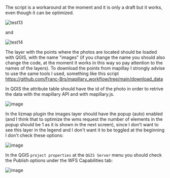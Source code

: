 The script is a workaround at the moment and it is only a draft but it works, even though it can be optimized.

![test13](https://user-images.githubusercontent.com/79576081/158654070-1e934175-cddd-4219-bfde-40a660a151f9.gif)

and 

![test14](https://user-images.githubusercontent.com/79576081/158654994-275f45f2-673c-4437-b2bc-46f9fe5e8b11.gif)


The layer with the points where the photos are located should be loaded with QGIS, with the name "images" (if you change the name you should also change the code, at the moment it works in this way so pay attention to the names of the layers).
To download the points from mapillay I strongly advise to use the same tools I used, something like this script https://github.com/Franc-Brs/mapillary_workflow/tree/main/download_data

In QGIS the attribute table should have the id of the photo in order to retrive the data with the mapillary API and with mapillary.js.

![image](https://user-images.githubusercontent.com/79576081/153563128-4fe5c55a-ebb8-4014-a134-7dbc880b7ba9.png)

In the lizmap plugin the images layer should have the popup (auto) enabled (and I think that to optimize the wms request the number of elements in the popup should be 1 as it is shown in the next screen), since I don't want to see this layer in the legend and I don't want it to be toggled at the beginning I don't check these options:

![image](https://user-images.githubusercontent.com/79576081/153940757-8de2e00b-873a-4c32-9a07-bc9c6e4f8a60.png)

In the QGIS `project properties` at the `QGIS Server` menu you should check the Publish options under the WFS Capabilities tab:

![image](https://user-images.githubusercontent.com/79576081/153940218-40d86fce-ab49-42a4-a77e-742d826feadb.png)

